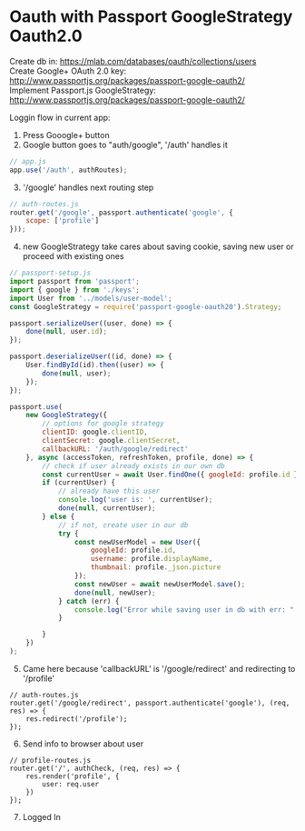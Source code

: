 # Oauth with Passport GoogleStrategy Oauth2.0

Create db in: https://mlab.com/databases/oauth/collections/users <br>
Create Google+ OAuth 2.0 key: http://www.passportjs.org/packages/passport-google-oauth2/ <br>
Implement Passport.js GoogleStrategy: http://www.passportjs.org/packages/passport-google-oauth2/ <br>

Loggin flow in current app:
1. Press Gooogle+ button
2. Google button goes to "auth/google", '/auth' handles it
```js 
// app.js
app.use('/auth', authRoutes);
```
3. '/google' handles next routing step
```js
// auth-routes.js
router.get('/google', passport.authenticate('google', {
    scope: ['profile']
}));
```
4. new GoogleStrategy take cares about saving cookie, saving new user or proceed with existing ones
```js
// passport-setup.js 
import passport from 'passport';
import { google } from './keys';
import User from '../models/user-model';
const GoogleStrategy = require('passport-google-oauth20').Strategy;

passport.serializeUser((user, done) => {
    done(null, user.id);
});

passport.deserializeUser((id, done) => {
    User.findById(id).then((user) => {
        done(null, user);
    });
});

passport.use(
    new GoogleStrategy({
        // options for google strategy
        clientID: google.clientID,
        clientSecret: google.clientSecret,
        callbackURL: '/auth/google/redirect'
    }, async (accessToken, refreshToken, profile, done) => {
        // check if user already exists in our own db
        const currentUser = await User.findOne({ googleId: profile.id });
        if (currentUser) {
            // already have this user
            console.log('user is: ', currentUser);
            done(null, currentUser);
        } else {
            // if not, create user in our db
            try {
                const newUserModel = new User({
                    googleId: profile.id,
                    username: profile.displayName,
                    thumbnail: profile._json.picture
                });
                const newUser = await newUserModel.save();
                done(null, newUser);
            } catch (err) {
                console.log("Error while saving user in db with err: " + err);
            }

        }
    })
);
```
5. Came here because 'callbackURL' is '/google/redirect' and redirecting to '/profile'
```
// auth-routes.js
router.get('/google/redirect', passport.authenticate('google'), (req, res) => {
    res.redirect('/profile');
});
```
6. Send info to browser about user
```
// profile-routes.js
router.get('/', authCheck, (req, res) => {
    res.render('profile', {
        user: req.user
    })
});
```
7. Logged In
